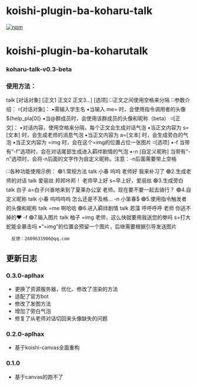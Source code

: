 # koishi-plugin-ba-koharu-talk

[![npm](https://img.shields.io/npm/v/koishi-plugin-ba-koharu-talk?style=flat-square)](https://www.npmjs.com/package/koishi-plugin-ba-koharu-talk)


# koishi-plugin-ba-koharutalk


### koharu-talk-v0.3-beta

### 使用方法：

talk [对话对象] [正文1 正文2 正文3...] [选项]
◻️正文之间使用空格来分隔
◻️参数介绍：
◽[对话对象]：
    ▪️需输入学生名
    ▪️当输入 me= 时，会使用指令调用者的头像${help_pla[0]}
    ▪️当@群成员时，会使用该群成员的头像和昵称（beta）
◽[正文]：
    ▪️对话内容，使用空格来分隔，每个正文会生成对话气泡
    ▪️当正文内容为 s=[文本] 时，会生成老师的消息气泡
    ▪️当正文内容为 a=[文本] 时，会生成旁白的气泡
    ▪️当正文内容为 =img 时，会在这个=img的位置占位一张图片
◽[选项]
    ▪️-f 当带有“-f”选项时，会在对话尾部生成进入羁绊剧情的气泡
    ▪️-n [自定义昵称] 当带有“-n”选项时，会将-n后面的文字作为自定义昵称。注意：-n后面需要带上空格

◻️各种功能使用示例：
🟢1.常规方法
      talk 小春 呜呜 老师好 我来补习了
🟢2.生成老师的对话
      talk 爱丽丝 邦邦咔邦！ 老师早上好 s=早上好，爱丽丝
🟢3.生成旁白
      talk 白子 a=白子兴奋地来到了夏莱办公室 老师。现在要不要一起去骑行？
🟢4.自定义昵称
      talk 小春 呜呜呜呜 怎么还是不及格... -n 小笨春$
🟢5.使用指令触发者的头像和昵称
      talk =me 啊哈哈
🟢6.进入羁绊剧情
      talk 若藻 呼呼呼呼 老师 你逃不掉的❤ -f
🟢7.输入图片
      talk 柚子 =img 老师，这么快就要用我送您的劵吗 s=打大蛇能全暴击吗
      ▪️“=img”的位置会预留一个图片，后继需要根据引导发送图片

      反馈：2609631906@qq.com


## 更新日志

### 0.3.0-aplhax
- 更换了资源服务器，优化、修改了渲染的方法
- 适配了官方bot
- 修改了发图方法
- 增加了旁白气泡
- 修复了从老师对话切回来头像缺失的问题

### 0.2.0-aplhax
- 基于koishi-canvas全面重构

### 0.1.0
- 基于canvas的跑不了
